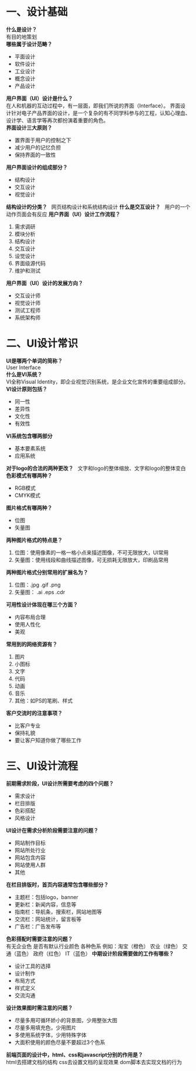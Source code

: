 # 一、设计基础
**什么是设计？**  
有目的地策划  
**哪些属于设计范畴？**  
- 平面设计
- 软件设计
- 工业设计
- 概念设计
- 产品设计  

**用户界面（UI）设计是什么？**  
在人和机器的互动过程中，有一层面，即我们所说的界面（Interface）。
界面设计针对电子产品界面的设计，是一个复杂的有不同学科参与的工程，认知心理血、设计学、语言学等再次都扮演着重要的角色。  
**界面设计三大原则？**  
- 置界面于用户的控制之下
- 减少用户的记忆负担
- 保持界面的一致性

**用户界面设计的组成部分？**  
- 结构设计
- 交互设计
- 视觉设计

**结构设计的分类？**  
网页结构设计和系统结构设计
**什么是交互设计？**  
用户的一个动作页面会有反应
**用户界面（UI）设计工作流程？**  
1. 需求调研
2. 模块分析
3. 结构设计
4. 交互设计
5. 设觉设计
6. 界面级源代码
7. 维护和测试

**用户界面（UI）设计的发展方向？**  
- 交互设计师
- 视觉设计师
- 测试工程师
- 系统架构师

# 二、UI设计常识
**UI是哪两个单词的简称？**  
User Interface  
**什么是VI系统？**  
VI全称Visual Identity，即企业视觉识别系统，是企业文化宣传的重要组成部分。  
**VI设计原则包括？**  
- 同一性
- 差异性
- 文化性
- 有效性

**VI系统包含哪两部分**  
- 基本要素系统
- 应用系统

**对于logo的合法的两种更改？**  
文字和logo的整体缩放、文字和logo的整体变白
**色彩模式有哪两种？**  
- RGB模式
- CMYK模式

**图片格式有哪两种？**  
- 位图
- 矢量图

**两种图片格式的特点是？**  
1. 位图：使用像素的一格一格小点来描述图像，不可无限放大，UI常用
2. 矢量图：使用线段和曲线描述图像，可无损耗无限放大，印刷品常用

**两种图片格式分别常用的扩展名为？**  
1. 位图：.jpg .gif .png
2. 矢量图： .ai .eps .cdr

**可用性设计体现在哪三个方面？**  
- 内容布局合理
- 使用人性化
- 美观

**常用到的网络资源有？**  
1. 图片
2. 小图标
3. 文字
4. 代码
5. 动画
6. 音乐
7. 其他：如PS的笔刷、样式

**客户交流时的注意事项？** 
- 比客户专业
- 保持礼貌
- 要让客户知道你做了哪些工作

# 三、UI设计流程
**前期需求阶段，UI设计所需要考虑的四个问题？**  
- 需求设计
- 栏目排版
- 色彩搭配
- 风格设计

**UI设计在需求分析阶段需要注意的问题？**  
- 网站制作目标
- 网站所处行业
- 网站包含内容
- 网站使用人群
- 其他

**在栏目排版时，首页内容通常包含哪些部分？**  
- 主题栏：包括logo，banner
- 更新栏：新闻内容，信息等
- 指南栏：导航条，搜索栏，网站地图等
- 交流栏：网站统计，留言板等
- 广告栏：广告发布等

**色彩搭配时需要注意的问题？**  
有无企业色 是否有默认行业颜色 各种色系 例如：淘宝（橙色） 农业（绿色） 交通（蓝色） 政府（红色） IT（蓝色）
**中期设计阶段需要做的工作有哪些？**  
- 设计工具的选择
- 设计制作
- 布局方式
- 样式定义
- 交流沟通

**设计效果图时需注意的问题？**  
- 尽量多用可循环娇小的背景图，少用整张大图
- 尽量多用填充色，少用图片
- 多使用系统字体，少用特殊字体
- 大面积使用的颜色尽量不要超过3个色系

**前端页面的设计中，html、css和javascript分别的作用是？**  
html去搭建文档的结构 css去设置文档的呈现效果 dom脚本去实现文档的行为
